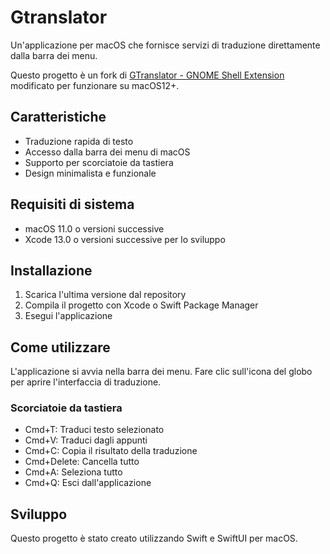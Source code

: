 # Gtranslator

Un'applicazione per macOS che fornisce servizi di traduzione direttamente dalla barra dei menu.

Questo progetto è un fork di [GTranslator - GNOME Shell Extension](https://github.com/Griguoli09/gnome-shell-gtranslator-extension.git) modificato per funzionare su macOS12+.

## Caratteristiche
- Traduzione rapida di testo
- Accesso dalla barra dei menu di macOS
- Supporto per scorciatoie da tastiera
- Design minimalista e funzionale

## Requisiti di sistema
- macOS 11.0 o versioni successive
- Xcode 13.0 o versioni successive per lo sviluppo

## Installazione
1. Scarica l'ultima versione dal repository
2. Compila il progetto con Xcode o Swift Package Manager
3. Esegui l'applicazione

## Come utilizzare
L'applicazione si avvia nella barra dei menu. Fare clic sull'icona del globo per aprire l'interfaccia di traduzione.

### Scorciatoie da tastiera
- Cmd+T: Traduci testo selezionato
- Cmd+V: Traduci dagli appunti
- Cmd+C: Copia il risultato della traduzione
- Cmd+Delete: Cancella tutto
- Cmd+A: Seleziona tutto
- Cmd+Q: Esci dall'applicazione

## Sviluppo
Questo progetto è stato creato utilizzando Swift e SwiftUI per macOS.